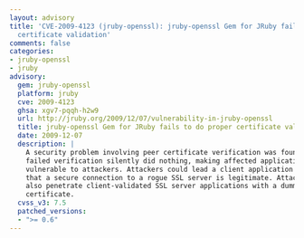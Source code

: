 ```yaml
---
layout: advisory
title: 'CVE-2009-4123 (jruby-openssl): jruby-openssl Gem for JRuby fails to do proper
  certificate validation'
comments: false
categories:
- jruby-openssl
- jruby
advisory:
  gem: jruby-openssl
  platform: jruby
  cve: 2009-4123
  ghsa: xgv7-pqqh-h2w9
  url: http://jruby.org/2009/12/07/vulnerability-in-jruby-openssl
  title: jruby-openssl Gem for JRuby fails to do proper certificate validation
  date: 2009-12-07
  description: |
    A security problem involving peer certificate verification was found where
    failed verification silently did nothing, making affected applications
    vulnerable to attackers. Attackers could lead a client application to believe
    that a secure connection to a rogue SSL server is legitimate. Attackers could
    also penetrate client-validated SSL server applications with a dummy
    certificate.
  cvss_v3: 7.5
  patched_versions:
  - ">= 0.6"
---
```

